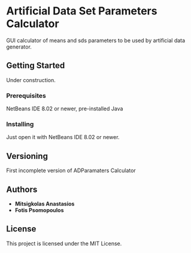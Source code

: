 # Artificial Data Set Parameters Calculator 

GUI calculator of means and sds parameters to be used by artificial data generator.

## Getting Started

Under construction.

### Prerequisites

NetBeans IDE 8.02 or newer, pre-installed Java

### Installing

Just open it with NetBeans IDE 8.02 or newer.

## Versioning

First incomplete version of ADParamaters Calculator

## Authors

* **Mitsigkolas Anastasios** 
* **Fotis Psomopoulos** 

## License

This project is licensed under the MIT License.